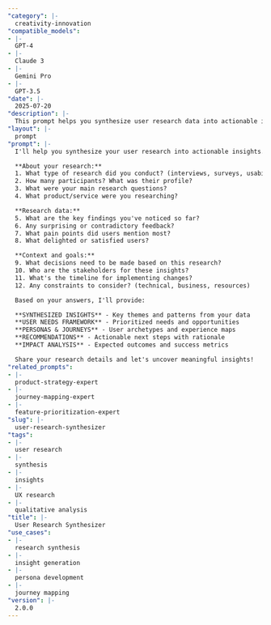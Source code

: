 ```yaml
---
"category": |-
  creativity-innovation
"compatible_models":
- |-
  GPT-4
- |-
  Claude 3
- |-
  Gemini Pro
- |-
  GPT-3.5
"date": |-
  2025-07-20
"description": |-
  This prompt helps you synthesize user research data into actionable insights, identify patterns, and create meaningful recommendations for product and design decisions.
"layout": |-
  prompt
"prompt": |-
  I'll help you synthesize your user research into actionable insights. Let me understand your research:

  **About your research:**
  1. What type of research did you conduct? (interviews, surveys, usability tests, etc.)
  2. How many participants? What was their profile?
  3. What were your main research questions?
  4. What product/service were you researching?

  **Research data:**
  5. What are the key findings you've noticed so far?
  6. Any surprising or contradictory feedback?
  7. What pain points did users mention most?
  8. What delighted or satisfied users?

  **Context and goals:**
  9. What decisions need to be made based on this research?
  10. Who are the stakeholders for these insights?
  11. What's the timeline for implementing changes?
  12. Any constraints to consider? (technical, business, resources)

  Based on your answers, I'll provide:

  **SYNTHESIZED INSIGHTS** - Key themes and patterns from your data
  **USER NEEDS FRAMEWORK** - Prioritized needs and opportunities
  **PERSONAS & JOURNEYS** - User archetypes and experience maps
  **RECOMMENDATIONS** - Actionable next steps with rationale
  **IMPACT ANALYSIS** - Expected outcomes and success metrics

  Share your research details and let's uncover meaningful insights!
"related_prompts":
- |-
  product-strategy-expert
- |-
  journey-mapping-expert
- |-
  feature-prioritization-expert
"slug": |-
  user-research-synthesizer
"tags":
- |-
  user research
- |-
  synthesis
- |-
  insights
- |-
  UX research
- |-
  qualitative analysis
"title": |-
  User Research Synthesizer
"use_cases":
- |-
  research synthesis
- |-
  insight generation
- |-
  persona development
- |-
  journey mapping
"version": |-
  2.0.0
---
```

